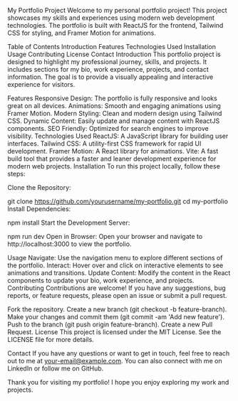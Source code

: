My Portfolio Project
Welcome to my personal portfolio project! This project showcases my skills and experiences using modern web development technologies. The portfolio is built with ReactJS for the frontend, Tailwind CSS for styling, and Framer Motion for animations.

Table of Contents
Introduction
Features
Technologies Used
Installation
Usage
Contributing
License
Contact
Introduction
This portfolio project is designed to highlight my professional journey, skills, and projects. It includes sections for my bio, work experience, projects, and contact information. The goal is to provide a visually appealing and interactive experience for visitors.

Features
Responsive Design: The portfolio is fully responsive and looks great on all devices.
Animations: Smooth and engaging animations using Framer Motion.
Modern Styling: Clean and modern design using Tailwind CSS.
Dynamic Content: Easily update and manage content with ReactJS components.
SEO Friendly: Optimized for search engines to improve visibility.
Technologies Used
ReactJS: A JavaScript library for building user interfaces.
Tailwind CSS: A utility-first CSS framework for rapid UI development.
Framer Motion: A React library for animations.
Vite: A fast build tool that provides a faster and leaner development experience for modern web projects.
Installation
To run this project locally, follow these steps:

Clone the Repository:

git clone https://github.com/yourusername/my-portfolio.git
cd my-portfolio
Install Dependencies:

npm install
Start the Development Server:

npm run dev
Open in Browser: Open your browser and navigate to http://localhost:3000 to view the portfolio.

Usage
Navigate: Use the navigation menu to explore different sections of the portfolio.
Interact: Hover over and click on interactive elements to see animations and transitions.
Update Content: Modify the content in the React components to update your bio, work experience, and projects.
Contributing
Contributions are welcome! If you have any suggestions, bug reports, or feature requests, please open an issue or submit a pull request.

Fork the repository.
Create a new branch (git checkout -b feature-branch).
Make your changes and commit them (git commit -am 'Add new feature').
Push to the branch (git push origin feature-branch).
Create a new Pull Request.
License
This project is licensed under the MIT License. See the LICENSE file for more details.

Contact
If you have any questions or want to get in touch, feel free to reach out to me at your-email@example.com. You can also connect with me on LinkedIn or follow me on GitHub.

Thank you for visiting my portfolio! I hope you enjoy exploring my work and projects.
